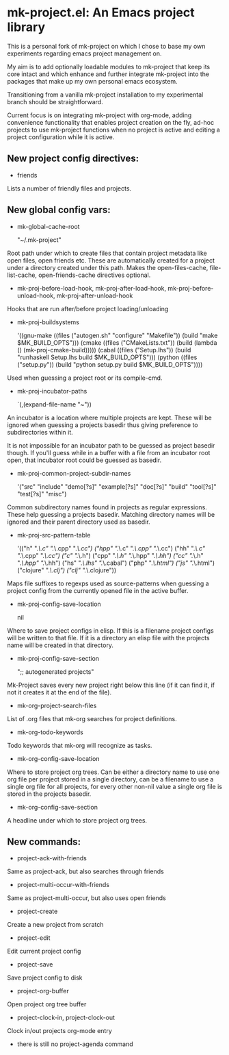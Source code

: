 mk-project.el: An Emacs project library
=======================================

This is a personal fork of mk-project on which I chose to base my own experiments
regarding emacs project management on.

My aim is to add optionally loadable modules to mk-project that keep its core intact and
which enhance and further integrate mk-project into the packages that make up my own personal
emacs ecosystem.

Transitioning from a vanilla mk-project installation to my experimental branch should
be straightforward.

Current focus is on integrating mk-project with org-mode, adding convenience functionality
that enables project creation on the fly, ad-hoc projects to use mk-project functions when
no project is active and editing a project configuration while it is active.

New project config directives:
-------------------
* friends

Lists a number of friendly files and projects.

New global config vars:
-----------------------
* mk-global-cache-root

    "~/.mk-project"
    
Root path under which to create files that contain project metadata like open
files, open friends etc. These are automatically created for a project under a
directory created under this path. Makes the open-files-cache, file-list-cache,
open-friends-cache directives optional.

* mk-proj-before-load-hook, mk-proj-after-load-hook, mk-proj-before-unload-hook, mk-proj-after-unload-hook

Hooks that are run after/before project loading/unloading

* mk-proj-buildsystems

    '((gnu-make ((files ("autogen.sh" "configure" "Makefile"))
                        (build "make $MK_BUILD_OPTS")))
      (cmake ((files ("CMakeLists.txt"))
              (build (lambda () (mk-proj-cmake-build)))))
      (cabal ((files ("Setup.lhs"))
              (build "runhaskell Setup.lhs build $MK_BUILD_OPTS")))
      (python ((files ("setup.py"))
               (build "python setup.py build $MK_BUILD_OPTS"))))
               
Used when guessing a project root or its compile-cmd.

* mk-proj-incubator-paths

    `(,(expand-file-name "~"))
    
An incubator is a location where multiple projects are kept. These will be
ignored when guessing a projects basedir thus giving preference to subdirectories
within it.

It is not impossible for an incubator path to be guessed as project basedir though.
If you'll guess while in a buffer with a file from an incubator root open, that
incubator root could be guessed as basedir.

* mk-proj-common-project-subdir-names

    '("src" "include" "demo[?s]" "example[?s]" "doc[?s]" "build" "tool[?s]" "test[?s]" "misc")
    
Common subdirectory names found in projects as regular expressions. These
help guessing a projects basedir. Matching directory names will be ignored
and their parent directory used as basedir.

* mk-proj-src-pattern-table

    '(("h" ".*\\.c" ".*\\.cpp" ".*\\.cc")
      ("hpp" ".*\\.c" ".*\\.cpp" ".*\\.cc")
      ("hh" ".*\\.c" ".*\\.cpp" ".*\\.cc")
      ("c" ".*\\.h")
      ("cpp" ".*\\.h" ".*\\.hpp" ".*\\.hh")
      ("cc" ".*\\.h" ".*\\.hpp" ".*\\.hh")
      ("hs" ".*\\.lhs" ".*\\.cabal")
      ("php" ".*\\.html")
      ("js" ".*\\.html")
      ("clojure" ".*\\.clj")
      ("clj" ".*\\.clojure"))
      
Maps file suffixes to regexps used as source-patterns when guessing a
project config from the currently opened file in the active buffer.

* mk-proj-config-save-location

    nil
    
Where to save project configs in elisp. If this is a filename project
configs will be written to that file. If it is a directory an elisp
file with the projects name will be created in that directory.

* mk-proj-config-save-section

    ";; autogenerated projects"
    
Mk-Project saves every new project right below this line (if it
can find it, if not it creates it at the end of the file).

* mk-org-project-search-files

List of .org files that mk-org searches for project definitions.

* mk-org-todo-keywords

Todo keywords that mk-org will recognize as tasks.

* mk-org-config-save-location

Where to store project org trees. Can be either a directory name to use
one org file per project stored in a single directory, can be a filename
to use a single org file for all projects, for every other non-nil value
a single org file is stored in the projects basedir.

* mk-org-config-save-section

A headline under which to store project org trees.

New commands:
-------------
* project-ack-with-friends

Same as project-ack, but also searches through friends

* project-multi-occur-with-friends

Same as project-multi-occur, but also uses open friends

* project-create

Create a new project from scratch

* project-edit

Edit current project config

* project-save

Save project config to disk

* project-org-buffer

Open project org tree buffer

* project-clock-in, project-clock-out

Clock in/out projects org-mode entry

* there is still no project-agenda command
